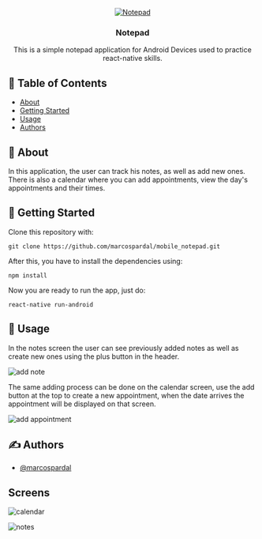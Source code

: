 <p align="center">
  <a href="" rel="noopener">
  <img src="https://user-images.githubusercontent.com/49342589/100488444-15705d80-30ed-11eb-9559-1e56d24da219.png" alt="Notepad"/></a>
</p>

<h3 align="center">Notepad</h3>

<p align="center"> This is a simple notepad application for Android Devices used to practice react-native skills.
    <br> 
</p>


## 📝 Table of Contents
- [About](#about)
- [Getting Started](#getting_started)
- [Usage](#usage)
- [Authors](#authors)


## 🧐 About <a name = "about"></a>
In this application, the user can track his notes, as well as add new ones. There is also a calendar where you can add appointments, view the day's appointments and their times.

## 🏁 Getting Started <a name = "getting_started"></a>

Clone this repository with:

```
git clone https://github.com/marcospardal/mobile_notepad.git
```

After this, you have to install the dependencies using:

```
npm install
```

Now you are ready to run the app, just do:

```
react-native run-android
```

## 🎈 Usage <a name="usage"></a>
In the notes screen the user can see previously added notes as well as create new ones using the plus button in the header.

![add note](https://user-images.githubusercontent.com/49342589/100489305-43a46c00-30f2-11eb-96b1-8a9c1f6e0716.png)

The same adding process can be done on the calendar screen, use the add button at the top to create a new appointment, 
when the date arrives the appointment will be displayed on that screen.

![add appointment](https://user-images.githubusercontent.com/49342589/100489316-4d2dd400-30f2-11eb-935e-ff0c60da8180.png)

## ✍️ Authors <a name = "authors"></a>
- [@marcospardal](https://github.com/marcospardal)

## Screens

![calendar](https://user-images.githubusercontent.com/49342589/100489425-d6450b00-30f2-11eb-9799-dff2b0f20ec1.png)

![notes](https://user-images.githubusercontent.com/49342589/100489421-d218ed80-30f2-11eb-8a28-7874d5b970a6.png)
